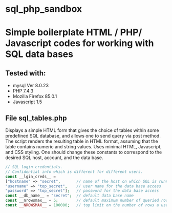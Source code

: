 # sql_php_sandbox

# Simple boilerplate HTML / PHP/ Javascript codes for working with SQL data bases
## Tested with:
- mysql  Ver 8.0.23
- PHP 7.4.3
- Mozilla Firefox 85.0.1
- Javascript 1.5

## File sql_tables.php 
Displays a simple HTML form that gives the choice of tables within some predefined
SQL database, and allows one to send query via post method.  The script renders the resulting table in HTML format, assuming
that the table contains numeric and string values. Uses minimal HTML, Javascript, and CSS styling. 
One should change these constants to correspond to the desired SQL host, account, and the data base. 
```PHP
// SQL login credentials.
// Confidential info which is different for different users.
const __lgin_creds__ =
["hostname" => "secret",       // name of the host on which SQL is running, best to run it on localhost
"username" => "top_secret",    // user name for the data base access
"password" => "top_secret"];   // password for the data base access
const __db_name__ = "secret";  // default data base name
const __nrowsmax__ = 5;        // default maximum number of queried rows
const __NROWSMAX__ = 100000;   // top limit on the number of rows a user can request
```
